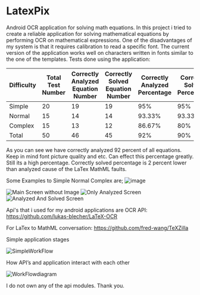 # LatexPix
Android OCR application for solving math equations.
In this project i tried to create a reliable application for solving mathematical equations by performing OCR on mathematical expressions. One of the disadvantages of my system is that it requires calibration to read a specific font. The current version of the application works well on characters written in fonts similar to the one of the templates. 
Tests done using the application:
	
| Difficulty | Total Test Number | Correctly Analyzed Equation Number | Correctly Solved Equation Number | Correctly Analyzed Percentage | Correctly Solved Percentage |
|------------|------------------|-----------------------------------|---------------------------------|------------------------------|----------------------------|
| Simple     | 20               | 19                                | 19                              | 95%                          | 95%                        |
| Normal     | 15               | 14                                | 14                              | 93.33%                       | 93.33%                     |
| Complex    | 15               | 13                                | 12                              | 86.67%                       | 80%                        |
| Total      | 50               | 46                                | 45                              | 92%                          | 90%                        |


As you can see we have correctly analyzed 92 percent of all equations. Keep in mind font picture quality and etc. Can effect this percentage greatly. Still its a high percentage. Correctly solved percentage is 2 percent lower than analyzed cause of the LaTex MathML faults. 


Some Examples to Simple Normal Complex are;
![image](https://github.com/cepnisabann/LatexPix/assets/34573420/d31fe671-8d1f-468d-b18c-315d71d33370)


![Main Screen without Image](https://github.com/cepnisabann/LatexPix/assets/34573420/3af6fe7e-e043-4979-88fd-04c757d3eeb5)
![Only Analyzed Screen](https://github.com/cepnisabann/LatexPix/assets/34573420/c45ec470-0f83-4f6c-8b7a-deecffd4f16d)
![Analyzed And Solved Screen](https://github.com/cepnisabann/LatexPix/assets/34573420/935d868f-c98e-42c5-9365-48b08cbc2911)


Api's that i used for my android applications are
OCR API: https://github.com/lukas-blecher/LaTeX-OCR

For LaTex to MathML conversation: https://github.com/fred-wang/TeXZilla


Simple application stages


![SimpleWorkFlow](https://github.com/cepnisabann/LatexPix/assets/34573420/5874691c-5d9e-423a-9744-04d9c052dce9)


How API’s and application interact with each other


![WorkFlowdiagram](https://github.com/cepnisabann/LatexPix/assets/34573420/393f1bed-33e1-4ef2-95b0-7cee365fe693)

I do not own any of the api modules. Thank you.

